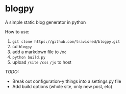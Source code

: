 blogpy
======

A simple static blog generator in python

How to use:
1.	`git clone https://github.com/travisred/blogpy.git`
2.	cd `blogpy`
3.	add a markdown file to `/md`
4.	`python build.py`
5.	upload `/site` `/css` `/js` to host

*TODO:*
* Break out configuration-y things into a settings.py file
* Add build options (whole site, only new post, etc)



